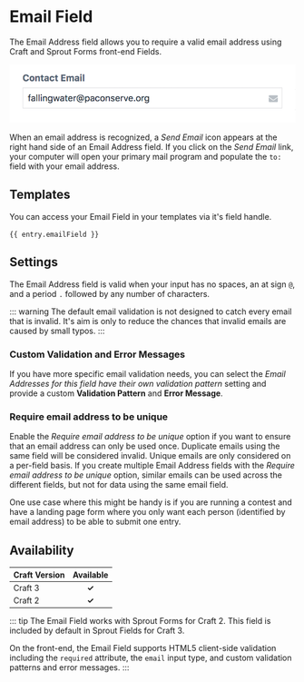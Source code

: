 # Email Field

The Email Address field allows you to require a valid email address using Craft and Sprout Forms front-end Fields.

![Sprout Email Field](./../images/fields/sprout-email-field.png) 

When an email address is recognized, a _Send Email_ icon appears at the right hand side of an Email Address field.  If you click on the _Send Email_ link, your computer will open your primary mail program and populate the `to:` field with your email address.

## Templates

You can access your Email Field in your templates via it's field handle.

``` twig
{{ entry.emailField }}
```

## Settings

The Email Address field is valid when your input has no spaces, an at sign `@`, and a period `.` followed by any number of characters.  

::: warning
The default email validation is not designed to catch every email that is invalid. It's aim is only to reduce the chances that invalid emails are caused by small typos.
:::

### Custom Validation and Error Messages

If you have more specific email validation needs, you can select the _Email Addresses for this field have their own validation pattern_ setting and provide a custom **Validation Pattern** and **Error Message**.

### Require email address to be unique

Enable the _Require email address to be unique_ option if you want to ensure that an email address can only be used once.  Duplicate emails using the same field will be considered invalid. Unique emails are only considered on a per-field basis.  If you create multiple Email Address fields with the _Require email address to be unique_ option, similar emails can be used across the different fields, but not for data using the same email field.

One use case where this might be handy is if you are running a contest and have a landing page form where you only want each person (identified by email address) to be able to submit one entry.

## Availability

| Craft Version | Available |
|:------------- |:---------:|
| Craft 3       | **✓** |
| Craft 2       | **✓** |

::: tip
The Email Field works with Sprout Forms for Craft 2. This field is included by default in Sprout Fields for Craft 3.

On the front-end, the Email Field supports HTML5 client-side validation including the `required` attribute, the `email` input type, and custom validation patterns and error messages.
:::